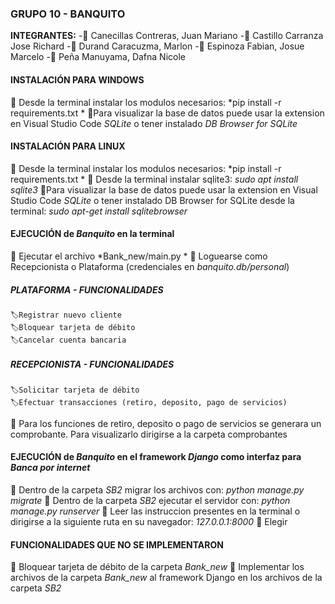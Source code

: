 ### GRUPO 10 - BANQUITO
**INTEGRANTES:**
-👨 Canecillas Contreras, Juan Mariano
-👨 Castillo Carranza Jose Richard
-👨 Durand Caracuzma, Marlon
-👨 Espinoza Fabian, Josue Marcelo
-👩 Peña Manuyama, Dafna Nicole

#### INSTALACIÓN PARA WINDOWS 

🔖 Desde la terminal instalar los modulos necesarios: *pip install -r requirements.txt *
🔖Para visualizar la base de datos puede usar la extension en Visual Studio Code *SQLite*  o tener instalado *DB Browser for SQLite*

#### INSTALACIÓN PARA LINUX

🔖 Desde la terminal instalar los modulos necesarios: *pip install -r requirements.txt *
🔖 Desde la terminal instalar sqlite3: *sudo apt install sqlite3*
🔖Para visualizar la base de datos puede usar la extension en Visual Studio Code *SQLite*  o tener instalado DB Browser for SQLite desde la terminal: *sudo apt-get install sqlitebrowser*

#### EJECUCIÓN de *Banquito* en la terminal

🔖 Ejecutar el archivo *Bank_new/main.py *
🔖 Loguearse como Recepcionista o Plataforma (credenciales en *banquito.db/personal*)

 ##### PLATAFORMA - FUNCIONALIDADES
	🏷️Registrar nuevo cliente
	🏷️Bloquear tarjeta de débito
	🏷️Cancelar cuenta bancaria
 ##### RECEPCIONISTA - FUNCIONALIDADES
	🏷️Solicitar tarjeta de débito
	🏷️Efectuar transacciones (retiro, deposito, pago de servicios)

🔖 Para los funciones de retiro, deposito o pago de servicios se generara un comprobante. Para visualizarlo dirigirse a la carpeta comprobantes

#### EJECUCIÓN de *Banquito* en el framework *Django* como interfaz para *Banca por internet*

🔖 Dentro de la carpeta *SB2* migrar los archivos con: *python manage.py migrate*
🔖 Dentro de la carpeta *SB2* ejecutar el servidor con: *python manage.py runserver*
🔖 Leer las instruccion presentes en la terminal o dirigirse a la siguiente ruta en su navegador: *127.0.0.1:8000*
🔖 Elegir 

#### FUNCIONALIDADES QUE NO SE IMPLEMENTARON

🔖 Bloquear tarjeta de débito de la carpeta *Bank_new*
🔖 Implementar los archivos de la carpeta *Bank_new* al framework Django en los archivos de la carpeta *SB2* 